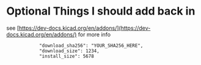 # Optional Things I should add back in
see [https://dev-docs.kicad.org/en/addons/](https://dev-docs.kicad.org/en/addons/) for more info

```
            "download_sha256": "YOUR_SHA256_HERE",
            "download_size": 1234,
            "install_size": 5678
```